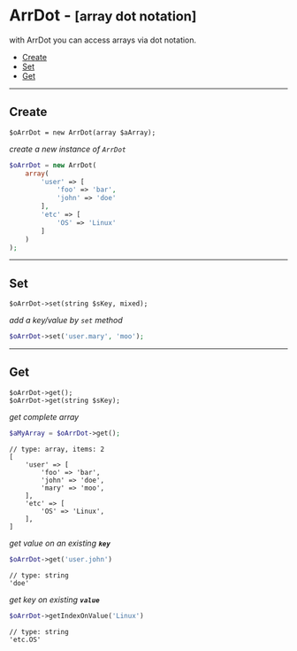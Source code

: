  
# ArrDot - <small>[array dot notation]</small>

with ArrDot you can access arrays via dot notation.

- [Create](#Create)
- [Set](#Set)
- [Get](#Get)

---

<a id="Create"></a>
## Create

~~~
$oArrDot = new ArrDot(array $aArray);
~~~

_create a new instance of `ArrDot`_   
~~~php
$oArrDot = new ArrDot(
    array( 
        'user' => [
            'foo' => 'bar',
            'john' => 'doe'
        ],
        'etc' => [
            'OS' => 'Linux'
        ]       
    )
);
~~~

---

<a id="Set"></a>
## Set

~~~
$oArrDot->set(string $sKey, mixed);
~~~

_add a key/value by `set` method_  
~~~php
$oArrDot->set('user.mary', 'moo');
~~~

---

<a id="Get"></a>
## Get

~~~
$oArrDot->get();
$oArrDot->get(string $sKey);
~~~

_get complete array_  
~~~php
$aMyArray = $oArrDot->get();
~~~
~~~
// type: array, items: 2
[
    'user' => [
        'foo' => 'bar',
        'john' => 'doe',
        'mary' => 'moo',
    ],
    'etc' => [
        'OS' => 'Linux',
    ],
]
~~~

_get value on an existing **`key`**_
~~~php
$oArrDot->get('user.john')
~~~
~~~
// type: string
'doe'
~~~

_get key on existing **`value`**_  
~~~php
$oArrDot->getIndexOnValue('Linux')
~~~
~~~
// type: string
'etc.OS'
~~~